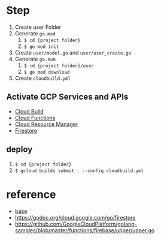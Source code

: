 # Step
1. Create user Folder
2. Generate `go.mod`
    1. `$ cd {project folder}`
    2. `$ go mod init`
3. Create `user/model.go` and `user/user_create.go`
4. Generate `go.sum`
    1. `$ cd {project folder}/user`
    2. `$ go mod download`
5. Create `cloudbuild.yml`

## Activate GCP Services and APIs
- [Cloud Build](https://console.developers.google.com/apis/api/cloudbuild.googleapis.com/overview)
- [Cloud Functions](https://console.developers.google.com/apis/api/cloudfunctions.googleapis.com/overview)
- [Cloud Resource Manager](https://console.developers.google.com/apis/api/cloudresourcemanager.googleapis.com/overview)
- [Firestore](https://console.cloud.google.com/firestore)

## deploy
1. `$ cd {project folder}`
2. `$ gcloud builds submit . --config cloudbuild.yml`

# reference
- [base](https://github.com/r-konishi/cloud-functions-sample)
- https://godoc.org/cloud.google.com/go/firestore
- https://github.com/GoogleCloudPlatform/golang-samples/blob/master/functions/firebase/upper/upper.go
